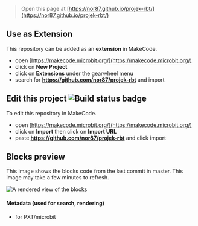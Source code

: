 
> Open this page at [https://nor87.github.io/projek-rbt/](https://nor87.github.io/projek-rbt/)

## Use as Extension

This repository can be added as an **extension** in MakeCode.

* open [https://makecode.microbit.org/](https://makecode.microbit.org/)
* click on **New Project**
* click on **Extensions** under the gearwheel menu
* search for **https://github.com/nor87/projek-rbt** and import

## Edit this project ![Build status badge](https://github.com/nor87/projek-rbt/workflows/MakeCode/badge.svg)

To edit this repository in MakeCode.

* open [https://makecode.microbit.org/](https://makecode.microbit.org/)
* click on **Import** then click on **Import URL**
* paste **https://github.com/nor87/projek-rbt** and click import

## Blocks preview

This image shows the blocks code from the last commit in master.
This image may take a few minutes to refresh.

![A rendered view of the blocks](https://github.com/nor87/projek-rbt/raw/master/.github/makecode/blocks.png)

#### Metadata (used for search, rendering)

* for PXT/microbit
<script src="https://makecode.com/gh-pages-embed.js"></script><script>makeCodeRender("{{ site.makecode.home_url }}", "{{ site.github.owner_name }}/{{ site.github.repository_name }}");</script>
